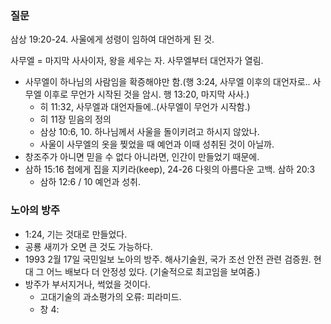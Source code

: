 ### 질문
삼상 19:20-24. 사울에게 성령이 임하여 대언하게 된 것.

사무엘 = 마지막 사사이자, 왕을 세우는 자. 사무엘부터 대언자가 열림. 
- 사무엘이 하나님의 사람임을 확증해야만 함.(행 3:24, 사무엘 이후의 대언자로.. 사무엘 이후로 무언가 시작된 것을 암시. 행 13:20, 마지막 사사.)
	- 히 11:32, 사무엘과 대언자들에..(사무엘이 무언가 시작함.)
	- 히 11장 믿음의 정의
	- 삼상 10:6, 10. 하나님께서 사울을 돌이키려고 하시지 않았나.
	- 사울이 사무엘의 옷을 찢었을 때 예언과 이때 성취된 것이 아닐까.
- 창조주가 아니면 믿을 수 없다 아니라면, 인간이 만들었기 때문에.
- 삼하 15:16 첩에게 집을 지키라(keep), 24-26 다윗의 아름다운 고백. 삼하 20:3
	- 삼하 12:6 / 10 예언과 성취.
### 노아의 방주
- 1:24, 기는 것대로 만들었다.
- 공룡 새끼가 오면 큰 것도 가능하다.
- 1993 2월 17일 국민일보 노아의 방주. 해사기술원, 국가 조선 안전 관련 검증원. 현대 그 어느 배보다 더 안정성 있다. (기술적으로 최고임을 보여줌.)
- 방주가 부서지거나, 썩었을 것이다.
	- 고대기술의 과소평가의 오류: 피라미드.
	- 창 4: